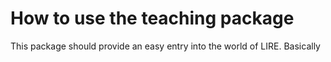 # How to use the teaching package
This package should provide an easy entry into the world of LIRE. Basically 